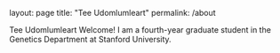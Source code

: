 layout: page
title: "Tee Udomlumleart" 
permalink: /about

Tee Udomlumleart
Welcome! I am a fourth-year graduate student in the Genetics Department at Stanford University. 